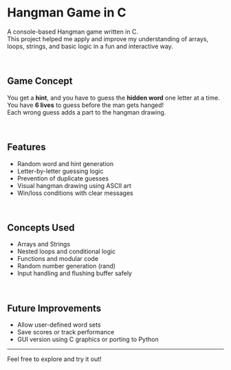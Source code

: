# Hangman Game in C

A console-based Hangman game written in C.  
This project helped me apply and improve my understanding of arrays, loops, strings, and basic logic in a fun and interactive way.

<br>

##  Game Concept

You get a **hint**, and you have to guess the **hidden word** one letter at a time.  
You have **6 lives** to guess before the man gets hanged!  
Each wrong guess adds a part to the hangman drawing.

<br>

##  Features

- Random word and hint generation  
- Letter-by-letter guessing logic  
- Prevention of duplicate guesses  
- Visual hangman drawing using ASCII art  
- Win/loss conditions with clear messages

<br>

##  Concepts Used

- Arrays and Strings  
- Nested loops and conditional logic  
- Functions and modular code  
- Random number generation (rand)  
- Input handling and flushing buffer safely

<br>

##  Future Improvements

- Allow user-defined word sets  
- Save scores or track performance  
- GUI version using C graphics or porting to Python

---

Feel free to explore and try it out!
